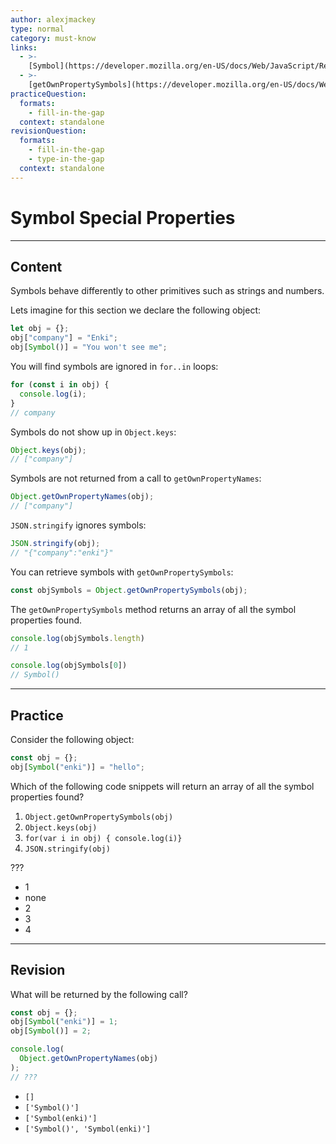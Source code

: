 ```yaml
---
author: alexjmackey
type: normal
category: must-know
links:
  - >-
    [Symbol](https://developer.mozilla.org/en-US/docs/Web/JavaScript/Reference/Global_Objects/Symbol){website}
  - >-
    [getOwnPropertySymbols](https://developer.mozilla.org/en-US/docs/Web/JavaScript/Reference/Global_Objects/Object/getOwnPropertySymbols){website}
practiceQuestion:
  formats:
    - fill-in-the-gap
  context: standalone
revisionQuestion:
  formats:
    - fill-in-the-gap
    - type-in-the-gap
  context: standalone
---
```


# Symbol Special Properties


---

## Content

Symbols behave differently to other primitives such as strings and numbers.

Lets imagine for this section we declare the following object:

```javascript
let obj = {};
obj["company"] = "Enki";
obj[Symbol()] = "You won't see me";
```

You will find symbols are ignored in `for..in` loops:

```javascript
for (const i in obj) {
  console.log(i);
}
// company
```

Symbols do not show up in `Object.keys`:

```javascript
Object.keys(obj);
// ["company"]
```

Symbols are not returned from a call to `getOwnPropertyNames`:

```javascript
Object.getOwnPropertyNames(obj);
// ["company"]
```

`JSON.stringify` ignores symbols:

```javascript
JSON.stringify(obj);
// "{"company":"enki"}"
```

You can retrieve symbols with `getOwnPropertySymbols`:

```javascript
const objSymbols = Object.getOwnPropertySymbols(obj);
```

The `getOwnPropertySymbols` method returns an array of all the symbol properties found.

```js
console.log(objSymbols.length)
// 1

console.log(objSymbols[0])
// Symbol()
```


---

## Practice

Consider the following object:

```javascript
const obj = {};
obj[Symbol("enki")] = "hello";
```

Which of the following code snippets will return an array of all the symbol properties found?

1. `Object.getOwnPropertySymbols(obj)`
2. `Object.keys(obj)`
3. `for(var i in obj) { console.log(i)}`
4. `JSON.stringify(obj)`

???

- 1
- none
- 2
- 3
- 4


---

## Revision

What will be returned by the following call?

```javascript
const obj = {};
obj[Symbol("enki")] = 1;
obj[Symbol()] = 2;

console.log(
  Object.getOwnPropertyNames(obj)
);
// ???
```

- `[]`
- `['Symbol()']`
- `['Symbol(enki)']`
- `['Symbol()', 'Symbol(enki)']`
 
